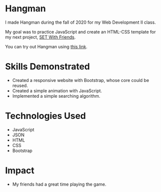 # Hangman
I made Hangman during the fall of 2020 for my Web Development II class.

My goal was to practice JavaScript and create an HTML-CSS template for my next project, [SET With Friends](https://github.com/ZoltanKuli/SET-With-Friends).

You can try out Hangman using [this link](https://people.inf.elte.hu/gshkd4/pages/games/hangman/).

# Skills Demonstrated
* Created a responsive website with Bootstrap, whose core could be reused.
* Created a simple animation with JavaScript.
* Implemented a simple searching algorithm.

# Technologies Used
* JavaScript
* JSON
* HTML
* CSS
* Bootstrap

# Impact
* My friends had a great time playing the game.
